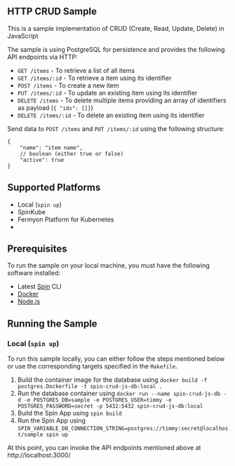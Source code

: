 ## HTTP CRUD Sample

This is a sample implementation of CRUD (Create, Read, Update, Delete) in JavaScript

The sample is using PostgreSQL for persistence and provides the following API endpoints via HTTP:

- `GET /items` - To retrieve a list of all items
- `GET /items/:id` - To retrieve a item using its identifier
- `POST /items` - To create a new item
- `PUT /items/:id` - To update an existing item using its identifier
- `DELETE /items` - To delete multiple items providing an array of identifiers as payload (`{ "ids": []}`)
- `DELETE /items/:id` - To delete an existing item using its identifier

Send data to `POST /items` and `PUT /items/:id` using the following structure:

```jsonc
{
    "name": "item name",
    // boolean (either true or false)
    "active": true
}
```

## Supported Platforms

- Local (`spin up`)
- SpinKube
- Fermyon Platform for Kubernetes
- 
## Prerequisites

To run the sample on your local machine, you must have the following software installed:

 - Latest [Spin](https://developer.fermyon.com/spin) CLI
 - [Docker](https://docker.com)
 - [Node.js](https://nodejs.org)


## Running the Sample

### Local (`spin up`)

To run this sample locally, you can either follow the steps mentioned below or use the corresponding targets specified in the `Makefile`.

1. Build the container image for the database using `docker build -f postgres.Dockerfile -t spin-crud-js-db:local .`
2. Run the database container using `docker run --name spin-crud-js-db -d -e POSTGRES_DB=sample -e POSTGRES_USER=timmy -e POSTGRES_PASSWORD=secret -p 5432:5432 spin-crud-js-db:local`
3. Build the Spin App using `spin build`
4. Run the Spin App using `SPIN_VARIABLE_DB_CONNECTION_STRING=postgres://timmy:secret@localhost/sample spin up`

At this point, you can invoke the API endpoints mentioned above at http://localhost:3000/
